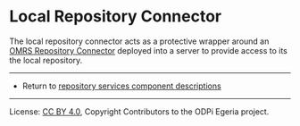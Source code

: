 <!-- SPDX-License-Identifier: CC-BY-4.0 -->
<!-- Copyright Contributors to the ODPi Egeria project. -->

# Local Repository Connector

The local repository connector acts as a protective wrapper around an
[OMRS Repository Connector](connectors/repository-connector.md) deployed into
a server to provide access to its the local repository.



----
* Return to [repository services component descriptions](.)

----
License: [CC BY 4.0](https://creativecommons.org/licenses/by/4.0/),
Copyright Contributors to the ODPi Egeria project.
